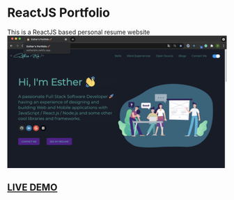 # ReactJS Portfolio

This is a ReactJS based personal resume website
![ReactJS Resume Website Template](portfolio.png?raw=true "ReactJS Resume Website Template")

## <a href="https://estherkim.netlify.app/" target="_blank">LIVE DEMO</a>
